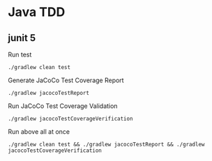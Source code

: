 # Java TDD
## junit 5

Run test

`./gradlew clean test`

Generate JaCoCo Test Coverage Report

`./gradlew jacocoTestReport`

Run JaCoCo Test Coverage Validation

`./gradlew jacocoTestCoverageVerification`

Run above all at once

`./gradlew clean test && ./gradlew jacocoTestReport && ./gradlew jacocoTestCoverageVerification`
